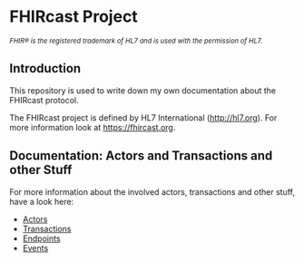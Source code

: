 # FHIRcast Project

<small>*FHIR&reg; is the registered trademark of HL7 and is used with the permission of HL7.*</small>

## Introduction
This repository is used to write down my own documentation about the FHIRcast protocol.

The FHIRcast project is defined by HL7 International (http://hl7.org). For more information look at https://fhircast.org.

## Documentation: Actors and Transactions and other Stuff

For more information about the involved actors, transactions and other stuff, have a look here:

* [Actors](actors.md)
* [Transactions](transactions.md)
* [Endpoints](endpoints.md)
* [Events](events.md)

